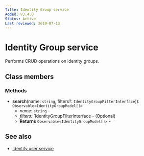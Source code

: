 ```yaml
---
Title: Identity Group service
Added: v3.4.0
Status: Active
Last reviewed: 2019-07-13
---
```


# Identity Group service

Performs CRUD operations on identity groups.

## Class members

### Methods

-   **search**(name: `string`, filters?: `IdentityGroupFilterInterface`)): `Observable<IdentityGroupModel[]>`
    -   _name:_ `string`  - 
    -   _filters:_ `IdentityGroupFilterInterface  - (Optional) 
    -   **Returns** `Observable<IdentityGroupModel[]>` -

## See also

-   [Identity user service](../../core/userInfo/services/identity-user.service.md)
